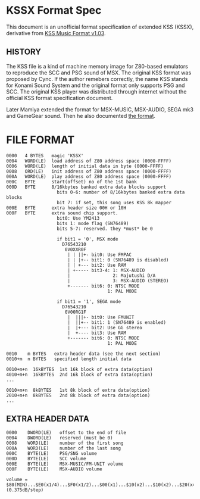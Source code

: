 # KSSX Format Spec
This document is an unofficial format specification of extended KSS (KSSX), derivative from [KSS Music Format v1.03](http://www.purose.net/befis/download/nezplug/kssspec.txt).

## HISTORY
The KSS file is a kind of machine memory image for Z80-based emulators to reproduce the SCC and PSG sound of MSX. The original KSS format was proposed by Cync. If the author remebers correctly, the name KSS stands for Konami Sound System and the original format only supports PSG and SCC. The original KSS player was distributed through internet without the official KSS format specification document.

Later Mamiya extended the format for MSX-MUSIC, MSX-AUDIO, SEGA mk3 and GameGear sound. Then he also documented [the format](http://www.purose.net/befis/download/nezplug/kssspec.txt).

# FILE FORMAT

```
0000   4 BYTES   magic 'KSSX'
0004   WORD(LE)  load address of Z80 address space (0000-FFFF)
0006   WORD(LE)  length of initial data in byte (0000-FFFF)
0008   ORD(LE)   init address of Z80 address space (0000-FFFF)
000A   WORD(LE)  play address of Z80 address space (0000-FFFF)
000C   BYTE      start(offset) no of the 1st bank
000D   BYTE      8/16kbytes banked extra data blocks support
                   bits 0-6: number of 8/16kbytes banked extra data blocks
                   bit 7: if set, this song uses KSS 8k mapper
000E   BYTE      extra header size 00H or 10H
000F   BYTE      extra sound chip support.
                   bit0: Use YM2413
                   bits 1: mode flag (SN76489)
                   bits 5-7: reserved. they *must* be 0
                  
                   if bit1 = '0', MSX mode
                     D76543210
                      0V0XXR0F
                       | | ||+- bit0: Use FMPAC
                       | | |+-- bit1: 0 (SN76489 is disabled)
                       | | +--- bit2: Use RAM
                       | +----- bit3-4: 1: MSX-AUDIO
                       |                2: Majutushi D/A
                       |                3: MSX-AUDIO (STEREO)
                       +------- bit6: 0: NTSC MODE
                                      1: PAL MODE

                   if bit1 = '1', SEGA mode
                     D76543210
                      0V00RG1F
                       |  |||+- bit0: Use FMUNIT
                       |  ||+-- bit1: 1 (SN76489 is enabled)
                       |  |+--- bit2: Use GG stereo
                       |  +---- bit3: Use RAM
                       +------- bit6: 0: NTSC MODE
                                      1: PAL MODE

0010    m BYTES   extra header data (see the next section)
0010+m  n BYTES   specified length initial data

0010+m+n  16kBYTES  1st 16k block of extra data(option)
4010+m+n  16kBYTES  2nd 16k block of extra data(option)
...

0010+m+n  8kBYTES   1st 8k block of extra data(option)
2010+m+n  8kBYTES   2nd 8k block of extra data(option)
...

```

## EXTRA HEADER DATA

```
0000    DWORD(LE)   offset to the end of file
0004    DWORD(LE)   reserved (must be 0)
0008    WORD(LE)    number of the first song
000A    WORD(LE)    number of the last song
000C    BYTE(LE)    PSG/SNG volume
000D    BYTE(LE)    SCC volume
000E    BYTE(LE)    MSX-MUSIC/FM-UNIT volume
000F    BYTE(LE)    MSX-AUDIO volume

volume = $80(MIN)...$E0(x1/4)...$F0(x1/2)...$00(x1)...$10(x2)...$10(x2)...$20(x4)..$7F(MAX)
(0.375dB/step)
```
